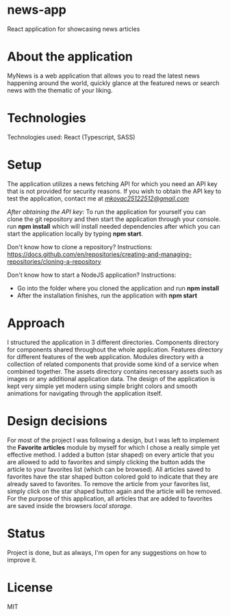 # news-app

React application for showcasing news articles

# About the application

MyNews is a web application that allows you to read the latest news happening around the world, quickly glance at the featured news or search news with the thematic of your liking.

# Technologies

Technologies used: React (Typescript, SASS)

# Setup

The application utilizes a news fetching API for which you need an API key that is not provided for security reasons. If you wish to obtain the API key to test the application, contact me at *mkovac25122512@gmail.com*

_After obtaining the API key:_
To run the application for yourself you can clone the git repository and then start the application through your console. run **npm install** which will install needed dependencies after which you can start the application locally by typing **npm start**.

Don't know how to clone a repository?
Instructions: https://docs.github.com/en/repositories/creating-and-managing-repositories/cloning-a-repository

Don't know how to start a NodeJS application?
Instructions:

- Go into the folder where you cloned the application and run **npm install**
- After the installation finishes, run the application with **npm start**

# Approach

I structured the application in 3 different directories.
Components directory for components shared throughout the whole application.
Features directory for different features of the web application.
Modules directory with a collection of related components that provide some kind of a service when combined together.
The assets directory contains necessary assets such as images or any additional application data.
The design of the application is kept very simple yet modern using simple bright colors and smooth animations for navigating through the application itself.

# Design decisions

For most of the project I was following a design, but I was left to implement the **Favorite articles** module by myself for which I chose a really simple yet effective method. I added a button (star shaped) on every article that you are allowed to add to favorites and simply clicking the button adds the article to your favorites list (which can be browsed).
All articles saved to favorites have the star shaped button colored gold to indicate that they are already saved to favorites.
To remove the article from your favorites list, simply click on the star shaped button again and the article will be removed.
For the purpose of this application, all articles that are added to favorites are saved inside the browsers _local storage_.

# Status

Project is done, but as always, I'm open for any suggestions on how to improve it.

# License

MIT
